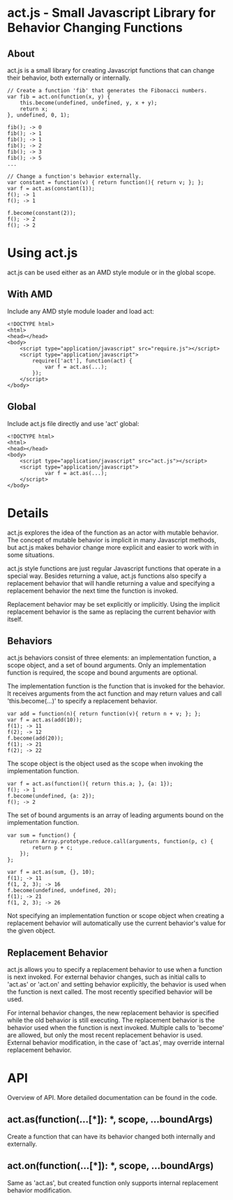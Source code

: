 # act.js - Small Javascript Library for Behavior Changing Functions #

## About ##
act.js is a small library for creating Javascript functions that can change
their behavior, both externally or internally.

    // Create a function 'fib' that generates the Fibonacci numbers.
    var fib = act.on(function(x, y) {
        this.become(undefined, undefined, y, x + y);
        return x;
    }, undefined, 0, 1);
    
    fib(); -> 0
    fib(); -> 1
    fib(); -> 1
    fib(); -> 2
    fib(); -> 3
    fib(); -> 5
    ...

    // Change a function's behavior externally.
    var constant = function(v) { return function(){ return v; }; };
    var f = act.as(constant(1));
    f(); -> 1
    f(); -> 1
    
    f.become(constant(2));
    f(); -> 2
    f(); -> 2


# Using act.js #
act.js can be used either as an AMD style module or in the global scope.

## With AMD ##
Include any AMD style module loader and load act:

    <!DOCTYPE html>
    <html>
    <head></head>
    <body>
        <script type="application/javascript" src="require.js"></script>
        <script type="application/javascript">
            require(['act'], function(act) {
                var f = act.as(...);
            });
        </script>
    </body>

## Global ##
Include act.js file directly and use 'act' global:

    <!DOCTYPE html>
    <html>
    <head></head>
    <body>
        <script type="application/javascript" src="act.js"></script>
        <script type="application/javascript">
                var f = act.as(...);
        </script>
    </body>

# Details #
act.js explores the idea of the function as an actor with mutable behavior.
The concept of mutable behavior is implicit in many Javascript methods, but
act.js makes behavior change more explicit and easier to work with in some
situations.

act.js style functions are just regular Javascript functions that operate in a
special way. Besides returning a value, act.js functions also  specify a
replacement behavior that will handle returning a value and specifying a
replacement behavior the next time the function is invoked.

Replacement behavior may be set explicitly or implicitly. Using the implicit 
replacement behavior is the same as replacing the current behavior
with itself.

## Behaviors ##
act.js behaviors consist of three elements: an implementation function, a
scope object, and a set of bound arguments. Only an implementation function is
required, the scope and bound arguments are optional.

The implementation function is the function that is invoked for the behavior.
It receives arguments from the act function and may return
values and call 'this.become(...)' to specify a replacement behavior.

    var add = function(n){ return function(v){ return n + v; }; };
    var f = act.as(add(10));
    f(1); -> 11
    f(2); -> 12
    f.become(add(20));
    f(1); -> 21
    f(2); -> 22

The scope object is the object used as the scope when invoking the
implementation function.

    var f = act.as(function(){ return this.a; }, {a: 1});
    f(); -> 1
    f.become(undefined, {a: 2});
    f(); -> 2

The set of bound arguments is an array of leading arguments bound on the
implementation function.

    var sum = function() {
        return Array.prototype.reduce.call(arguments, function(p, c) {
            return p + c;
        });
    };
    
    var f = act.as(sum, {}, 10);
    f(1); -> 11
    f(1, 2, 3); -> 16
    f.become(undefined, undefined, 20);
    f(1); -> 21
    f(1, 2, 3); -> 26

Not specifying an implementation function or scope object when creating a
replacement behavior will automatically use the current behavior's value for the
given object.

## Replacement Behavior ##
act.js allows you to specify a replacement behavior to use when a function is next
invoked. For external behavior changes, such as initial calls to 'act.as' or
'act.on' and setting behavior explicitly, the behavior is used when the function
is next called. The most recently specified behavior will be used.

For internal behavior changes, the new replacement behavior is specified while
the old behavior is still executing. The replacement behavior is the behavior 
used when the function is next invoked. Multiple calls to 'become' are
allowed, but only the most recent replacement behavior is used. External
behavior modification, in the case of 'act.as', may override internal
replacement behavior.


# API #
Overview of API. More detailed documentation can be found in the code.

## act.as(function(...[*]): *, scope, ...boundArgs) ##
Create a function that can have its behavior changed both internally and
externally.

## act.on(function(...[*]): *, scope, ...boundArgs) ##
Same as 'act.as', but created function only supports internal replacement 
behavior modification.

